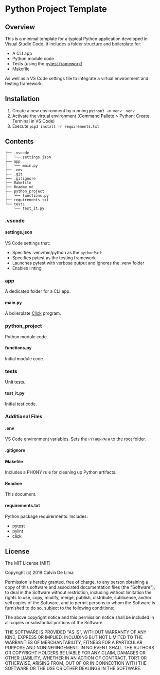 # Python Project Template

## Overview

This is a minimal template for a typical Python application developed in Visual Studio Code. It includes a folder structure and boilerplate for:

* A CLI app
* Python module code
* Tests (using the [pytest framework](https://docs.pytest.org/en/latest/))
* Makefile

As well as a VS Code settings file to integrate a virtual environment and testing framework.

## Installation

1. Create a new environment by running `python3 -m venv .venv`
2. Activate the virtual environment (Command Pallete > Python: Create Terminal in VS Code)
3. Execute `pip3 install -r requirements.txt`

## Contents

```
├── .vscode
│   └── settings.json
├── app
│   └── main.py
├── .env
├── .git
├── .gitignore
├── Makefile
├── Readme.md
├── python_project
│   └── functions.py
├── requirements.txt
└── tests
    └── test_it.py
```

### .vscode

#### settings.json

VS Code settings that:

* Specifies .venv/bin/python as the `pythonPath` 
* Specifies pytest as the testing framework
* Launches pytest with verbose output and ignores the .venv folder
* Enables linting

### app

A dedicated folder for a CLI app.

#### main.py

A boilerplate [Click](https://click.palletsprojects.com/en/7.x/) program.

### python_project

Python module code.

#### functions.py

Initial module code.

### tests

Unit tests.

#### test_it.py

Initial test code.

### Additional Files

#### .env

VS Code environment variables. Sets the `PYTHONPATH` to the root folder.

#### .gitignore

#### Makefile

Includes a PHONY rule for cleaning up Python artifacts.

#### Readme

This document.

#### requirements.txt

Python package requirerments. Includes:

* pytest
* pylint
* click

## License

The MIT License (MIT)

Copyright (c) 2019 Calvin De Lima

Permission is hereby granted, free of charge, to any person obtaining a copy of this software and associated documentation files (the "Software"), to deal in the Software without restriction, including without limitation the rights to use, copy, modify, merge, publish, distribute, sublicense, and/or sell copies of the Software, and to permit persons to whom the Software is furnished to do so, subject to the following conditions:

The above copyright notice and this permission notice shall be included in all copies or substantial portions of the Software.

THE SOFTWARE IS PROVIDED "AS IS", WITHOUT WARRANTY OF ANY KIND, EXPRESS OR IMPLIED, INCLUDING BUT NOT LIMITED TO THE WARRANTIES OF MERCHANTABILITY, FITNESS FOR A PARTICULAR PURPOSE AND NONINFRINGEMENT. IN NO EVENT SHALL THE AUTHORS OR COPYRIGHT HOLDERS BE LIABLE FOR ANY CLAIM, DAMAGES OR OTHER LIABILITY, WHETHER IN AN ACTION OF CONTRACT, TORT OR OTHERWISE, ARISING FROM, OUT OF OR IN CONNECTION WITH THE SOFTWARE OR THE USE OR OTHER DEALINGS IN THE SOFTWARE.

